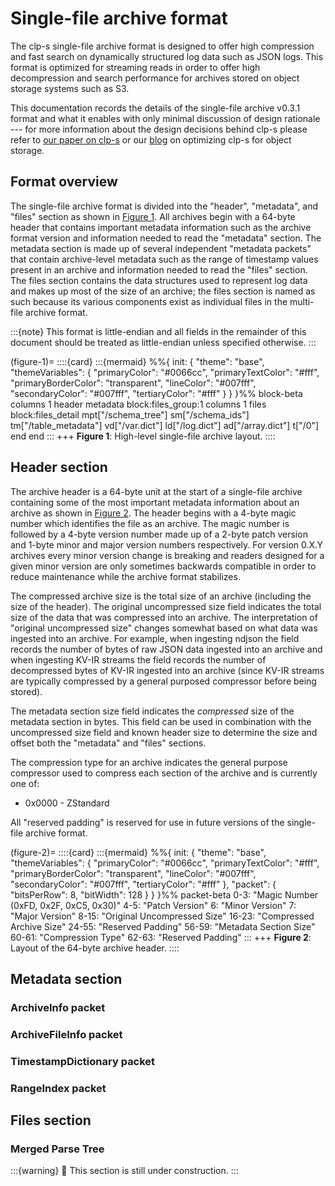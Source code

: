 # Single-file archive format

The clp-s single-file archive format is designed to offer high compression and fast search on
dynamically structured log data such as JSON logs. This format is optimized for streaming reads in
order to offer high decompression and search performance for archives stored on object storage
systems such as S3.

This documentation records the details of the single-file archive v0.3.1 format and what it enables
with only minimal discussion of design rationale --- for more information about the design decisions
behind clp-s please refer to [our paper on clp-s][μSlope] or our [blog][s3-blog] on optimizing
clp-s for object storage.

## Format overview

The single-file archive format is divided into the "header", "metadata", and "files" section as
shown in [Figure 1](#figure-1). All archives begin with a 64-byte header that contains important
metadata information such as the archive format version and information needed to read the
"metadata" section. The metadata section is made up of several independent "metadata packets" that
contain archive-level metadata such as the range of timestamp values present in an archive and
information needed to read the "files" section. The files section contains the data structures used
to represent log data and makes up most of the size of an archive; the files section is named as
such because its various components exist as individual files in the multi-file archive format.

:::{note}
This format is little-endian and all fields in the remainder of this document should be treated as
little-endian unless specified otherwise.
:::

(figure-1)=
::::{card}
:::{mermaid}
%%{
  init: {
    "theme": "base",
    "themeVariables": {
      "primaryColor": "#0066cc",
      "primaryTextColor": "#fff",
      "primaryBorderColor": "transparent",
      "lineColor": "#007fff",
      "secondaryColor": "#007fff",
      "tertiaryColor": "#fff"
    }
  }
}%%
block-beta
  columns 1
  header
  metadata
  block:files_group:1
    columns 1
    files
    block:files_detail
        mpt["/schema_tree"] sm["/schema_ids"] tm["/table_metadata"] vd["/var.dict"] ld["/log.dict"] ad["/array.dict"] t["/0"]
    end
  end
:::
+++
**Figure 1**: High-level single-file archive layout.
::::

## Header section

The archive header is a 64-byte unit at the start of a single-file archive containing some of the
most important metadata information about an archive as shown in [Figure 2](#figure-2). The header
begins with a 4-byte magic number which identifies the file as an archive. The magic number is
followed by a 4-byte version number made up of a 2-byte patch version and 1-byte minor and major 
version numbers respectively. For version 0.X.Y archives every minor version change is breaking and
readers designed for a given minor version are only sometimes backwards compatible in order to
reduce maintenance while the archive format stabilizes.

The compressed archive size is the total size of an archive (including the size of the header). The
original uncompressed size field indicates the total size of the data that was compressed into an
archive. The interpretation of "original uncompressed size" changes somewhat based on what data was
ingested into an archive. For example, when ingesting ndjson the field records the number of bytes
of raw JSON data ingested into an archive and when ingesting KV-IR streams the field records the
number of decompressed bytes of KV-IR ingested into an archive (since KV-IR streams are typically
compressed by a general purposed compressor before being stored).

The metadata section size field indicates the _compressed_ size of the metadata section in bytes.
This field can be used in combination with the uncompressed size field and known header size to
determine the size and offset both the "metadata" and "files" sections.

The compression type for an archive indicates the general purpose compressor used to compress each
section of the archive and is currently one of:
* 0x0000 - ZStandard

All "reserved padding" is reserved for use in future versions of the single-file archive format.

(figure-2)=
::::{card}
:::{mermaid}
%%{
  init: {
    "theme": "base",
    "themeVariables": {
      "primaryColor": "#0066cc",
      "primaryTextColor": "#fff",
      "primaryBorderColor": "transparent",
      "lineColor": "#007fff",
      "secondaryColor": "#007fff",
      "tertiaryColor": "#fff"
    },
    "packet": {
        "bitsPerRow": 8,
        "bitWidth": 128
    }
  }
}%%
packet-beta
  0-3: "Magic Number (0xFD, 0x2F, 0xC5, 0x30)"
  4-5: "Patch Version"
  6: "Minor Version"
  7: "Major Version"
  8-15: "Original Uncompressed Size"
  16-23: "Compressed Archive Size"
  24-55: "Reserved Padding"
  56-59: "Metadata Section Size"
  60-61: "Compression Type"
  62-63: "Reserved Padding"
:::
+++
**Figure 2**: Layout of the 64-byte archive header.
::::

## Metadata section

### ArchiveInfo packet

### ArchiveFileInfo packet

### TimestampDictionary packet

### RangeIndex packet

## Files section

### Merged Parse Tree

:::{warning}
🚧 This section is still under construction.
:::

[s3-blog]: https://blog.yscope.com/optimizing-clp-for-s3-object-storage-b4c502e930ee
[μSlope]: https://www.usenix.org/conference/osdi24/presentation/wang-rui
